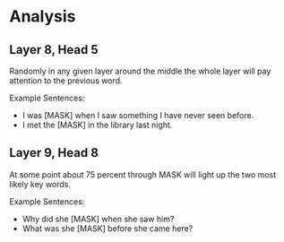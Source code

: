 # Analysis

## Layer 8, Head  5

Randomly in any given layer around the middle the whole layer will pay
attention to the previous word.

Example Sentences:
- I was [MASK] when I saw something I have never seen before.
- I met the [MASK] in the library last night.

## Layer 9, Head 8

At some point about 75 percent through MASK will light up the two
most likely key words.

Example Sentences:
- Why did she [MASK] when she saw him?
- What was she [MASK] before she came here?